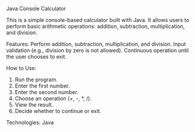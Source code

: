 Java Console Calculator

This is a simple console-based calculator built with Java.
It allows users to perform basic arithmetic operations: addition, subtraction, multiplication, and division.

Features:
Perform addition, subtraction, multiplication, and division.
Input validation (e.g., division by zero is not allowed).
Continuous operation until the user chooses to exit.

How to Use:
1. Run the program.
2. Enter the first number.
3. Enter the second number.
4. Choose an operation (+, -, *, /).
5. View the result.
6. Decide whether to continue or exit.

Technologies: Java
